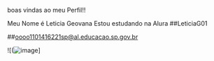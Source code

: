 boas vindas ao meu Perfil!!

Meu Nome é Leticia Geovana 
Estou estudando na Alura 
##LeticiaG01

##oooo1101416221sp@al.educacao.sp.gov.br


![(![image](https://github.com/LeticiaG01/leticiaG01/assets/170661733/810e83e8-b463-414c-9d9b-60b3a996b213)]
